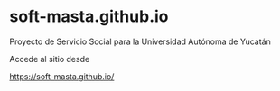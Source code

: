 # soft-masta.github.io
Proyecto de Servicio Social para la Universidad Autónoma de Yucatán

Accede al sitio desde

https://soft-masta.github.io/
